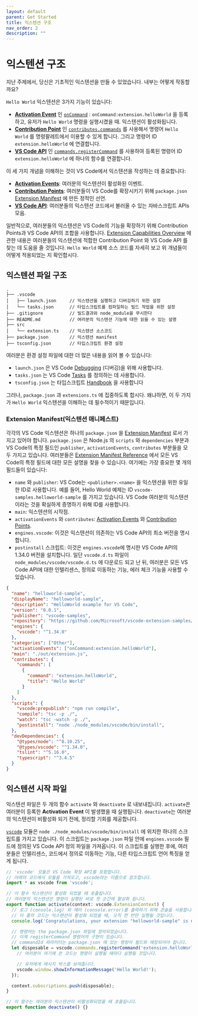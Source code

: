 ```yaml
---
layout: default
parent: Get Started
title: 익스텐션 구조
nav_order: 2
description: ""
---
```


# 익스텐션 구조

지난 주제에서, 당신은 기초적인 익스텐션을 만들 수 있었습니다. 내부는 어떻게 작동할까요?

`Hello World` 익스텐션은 3가지 기능이 있습니다:

- [**Activation Event**](/api/references/activation-events) 인 [`onCommand`](/api/references/activation-events#onCommand) : `onCommand:extension.helloWorld` 을 등록하고, 유저가 `Hello World` 명령을 실행시켰을 때. 익스텐션이 활성화됩니다.
- [**Contribution Point**](/api/references/contribution-points) 인 [`contributes.commands`](/api/references/contribution-points#contributes.commands) 를 사용해서 명령어 `Hello World` 를 명령팔레트에서 이용할 수 있게 합니다. 그리고 명령어 ID `extension.helloWorld` 에 연결합니다.
- [**VS Code API**](/api/references/vscode-api) 인 [`commands.registerCommand`](/api/references/vscode-api#commands.registerCommand) 를 사용하여 등록된 명령어 ID `extension.helloWorld` 에 하나의 함수를 연결합니다.

이 세 가지 개념을 이해하는 것이 VS Code에서 익스텐션을 작성하는 데 중요합니다:

- [**Activation Events**](/api/references/activation-events): 여러분의 익스텐션이 활성화된 이벤트.
- [**Contribution Points**](/api/references/contribution-points): 여러분들이 VS Code를 확장시키기 위해 `package.json` [Extension Manifest](#extension-manifest) 에 만든 정적인 선언.
- [**VS Code API**](/api/references/vscode-api): 여러분들의 익스텐션 코드에서 불러올 수 있는 자바스크립트 APIs 모음.

일반적으로, 여러분들의 익스텐션은 VS Code의 기능을 확장하기 위해 Contribution Points과 VS Code API의 조합을 사용합니다. [Extension Capabilities Overview](/api/extension-capabilities/overview) 에 관한 내용은 여러분들의 익스텐션에 적합한 Contribution Point 와 VS Code API 를 찾는 데 도움을 줄 것입니다.
`Hello World` 예제 소스 코드를 자세히 보고 위 개념들이 어떻게 적용되었는 지 확인합시다.

<!--
# Extension Anatomy

In the last topic, you were able to get a basic extension running. How does it work under the hood?

The `Hello World` extension does 3 things:

- Registers the [`onCommand`](/api/references/activation-events#onCommand) [**Activation Event**](/api/references/activation-events): `onCommand:extension.helloWorld`, so the extension becomes activated when user runs the `Hello World` command.
- Uses the [`contributes.commands`](/api/references/contribution-points#contributes.commands) [**Contribution Point**](/api/references/contribution-points) to make the command `Hello World` available in the Command Palette, and bind it to a command ID `extension.helloWorld`.
- Uses the [`commands.registerCommand`](/api/references/vscode-api#commands.registerCommand) [**VS Code API**](/api/references/vscode-api) to bind a function to the registered command ID `extension.helloWorld`.

Understanding these three concepts is crucial to writing extensions in VS Code:

- [**Activation Events**](/api/references/activation-events): events upon which your extension becomes active.
- [**Contribution Points**](/api/references/contribution-points): static declarations that you make in the `package.json` [Extension Manifest](#extension-manifest) to extend VS Code.
- [**VS Code API**](/api/references/vscode-api): a set of JavaScript APIs that you can invoke in your extension code.

In general, your extension would use a combination of Contribution Points and VS Code API to extend VS Code's functionality. The [Extension Capabilities Overview](/api/extension-capabilities/overview) topic helps you find the right Contribution Point and VS Code API for your extension.

Let's take a closer look of `Hello World` sample's source code and see how these concepts apply to it.
-->

## 익스텐션 파일 구조

```
.
├── .vscode
│   ├── launch.json     // 익스텐션을 실행하고 디버깅하기 위한 설정
│   └── tasks.json      // 타입스크립트를 컴파일하는 빌드 작업을 위한 설정
├── .gitignore          // 빌드결과와 node_module을 무시한다
├── README.md           // 여러분의 익스텐션 기능에 대한 읽을 수 있는 설명
├── src
│   └── extension.ts    // 익스텐션 소스코드
├── package.json        // 익스텐션 manifest
├── tsconfig.json       // 타입스크립트 환경 설정
```

여러분은 환경 설정 파일에 대한 더 많은 내용을 읽어 볼 수 있습니다:

- `launch.json` 은 VS Code [Debugging](/docs/editor/debugging) (디버깅)을 위해 사용합니다.
- `tasks.json` 는 VS Code [Tasks](/docs/editor/tasks) 를 정의하는 데 사용합니다.
- `tsconfig.json` 는 타입스크립트 [Handbook](https://www.typescriptlang.org/docs/handbook/tsconfig-json.html) 을 사용합니다

그러나, `package.json` 과 `extensions.ts` 에 집중하도록 합시다. 왜냐하면, 이 두 가지가 `Hello World` 익스텐션을 이해하는 데 필수적이기 때문입니다.

<!--
## Extension File Structure

```
.
├── .vscode
│   ├── launch.json     // Config for launching and debugging the extension
│   └── tasks.json      // Config for build task that compiles TypeScript
├── .gitignore          // Ignore build output and node_modules
├── README.md           // Readable description of your extension's functionality
├── src
│   └── extension.ts    // Extension source code
├── package.json        // Extension manifest
├── tsconfig.json       // TypeScript configuration
```

You can read more about the configuration files:

- `launch.json` used to configure VS Code [Debugging](/docs/editor/debugging)
- `tasks.json` for defining VS Code [Tasks](/docs/editor/tasks)
- `tsconfig.json` consult the TypeScript [Handbook](https://www.typescriptlang.org/docs/handbook/tsconfig-json.html)

However, let's focus on `package.json` and `extensions.ts`, which are essential to understanding the `Hello World` extension.
-->


### Extension Manifest(익스텐션 매니페스트)

각각의 VS Code 익스텐션은 하나의 `package.json` 을 [Extension Manifest](/api/references/extension-manifest) 로서 가지고 있어야 합니다.  `package.json` 은 Node.js 의 `scripts` 와 `dependencies` 부분과 VS Code의 특정 필드인 `publisher`, `activationEvents`, `contributes` 부분들을 모두 가지고 있습니다. 여러분들은 [Extension Manifest Reference](/api/references/extension-manifest) 에서 모든 VS Code의 특정 필드에 대한 모든 설명을 찾을 수 있습니다. 여기에는 가장 중요한 몇 개의 필드들이 있습니다:

- `name` 와 `publisher`: VS Code는 `<publisher>.<name>` 을 익스텐션을 위한 유일한 ID로 사용합니다. 예를 들어, Hello World 예제는 ID `vscode-samples.helloworld-sample` 를 가지고 있습니다. VS Code 여러분의 익스텐션이라는 것을 확실하게 증명하기 위해 ID를 사용합니다.
- `main`: 익스텐션의 시작점.
- `activationEvents` 와 `contributes`: [Activation Events](/api/references/activation-events) 와 [Contribution Points](/api/references/contribution-points).
- `engines.vscode`: 이것은 익스텐션이 의존하는 VS Code API의 최소 버전을 명시합니다.
- `postinstall` 스크립트: 이것은 `engines.vscode`에 명시한 VS Code API의 1.34.0 버전을 설치합니다. 일단 `vscode.d.ts` 파일이 `node_modules/vscode/vscode.d.ts` 에 다운로드 되고 난 뒤, 여러분은 모든 VS Code API에 대한 인텔리센스, 정의로 이동하는 기능, 에러 체크 기능을 사용할 수 있습니다.

<!--
### Extension Manifest

Each VS Code extension must have a `package.json` as its [Extension Manifest](/api/references/extension-manifest). The `package.json` contains a mix of Node.js fields such as `scripts` and `dependencies` and VS Code specific fields such as `publisher`, `activationEvents` and `contributes`. You can find description of all VS Code specific fields in [Extension Manifest Reference](/api/references/extension-manifest). Here are some most important fields:

- `name` and `publisher`: VS Code uses `<publisher>.<name>` as a unique ID for the extension. For example, the Hello World sample has the ID `vscode-samples.helloworld-sample`. VS Code uses the ID to uniquely identify your extension
- `main`: The extension entry point.
- `activationEvents` and `contributes`: [Activation Events](/api/references/activation-events) and [Contribution Points](/api/references/contribution-points).
- `engines.vscode`: This specifies the minimum version of VS Code API that the extension depends on.
- The `postinstall` script: This would install the 1.34.0 version of VS Code API as specified in `engines.vscode`. Once the `vscode.d.ts` file is downloaded to `node_modules/vscode/vscode.d.ts`, you will get IntelliSense, jump to definition and error checking for all usage of VS Code API.
-->

```json
{
  "name": "helloworld-sample",
  "displayName": "helloworld-sample",
  "description": "HelloWorld example for VS Code",
  "version": "0.0.1",
  "publisher": "vscode-samples",
  "repository": "https://github.com/Microsoft/vscode-extension-samples/helloworld-sample",
  "engines": {
    "vscode": "^1.34.0"
  },
  "categories": ["Other"],
  "activationEvents": ["onCommand:extension.helloWorld"],
  "main": "./out/extension.js",
  "contributes": {
    "commands": [
      {
        "command": "extension.helloWorld",
        "title": "Hello World"
      }
    ]
  },
  "scripts": {
    "vscode:prepublish": "npm run compile",
    "compile": "tsc -p ./",
    "watch": "tsc -watch -p ./",
    "postinstall": "node ./node_modules/vscode/bin/install",
  },
  "devDependencies": {
    "@types/node": "^8.10.25",
    "@types/vscode": "^1.34.0",
    "tslint": "^5.16.0",
    "typescript": "^3.4.5"
  }
}
```
## 익스텐션 시작 파일

익스텐션 파일은 두 개의 함수 `activate` 와 `deactivate` 로 내보내집니다. `activate`은 여러분이 등록한 **Activation Event** 이 발생했을 때 실행됩니다. `deactivate`는 여러분의 익스텐션이 비활성화 되기 전에, 정리할 기회를 제공합니다.

[`vscode`](https://www.npmjs.com/package/vscode) 모듈은 `node ./node_modules/vscode/bin/install` 에 위치한 하나의 스크립트를 가지고 있습니다. 이 스크립트는 `package.json` 파일 안에 `engines.vscode` 필드에 정의된 VS Code API 정의 파일을 가져옵니다. 이 스크립트를 실행한 후에, 여러분들은 인텔리센스, 코드에서 정의로 이동하는 기능, 다른 타입스크립트 언어 특징을 얻게 됩니다.

```ts
// 'vscode' 모듈은 VS Code 확장 API를 포함합니다.
// 아래의 코드에서 모듈을 가져오고, vscode라는 이름으로 참조합니다.
import * as vscode from 'vscode';

// 이 함수 익스텐션이 활성화 되었을 때 호출됩니다.
// 여러분의 익스텐션은 명령이 실행된 바로 첫 순간에 활성화 됩니다.
export function activate(context: vscode.ExtensionContext) {
  // 로그 (console.log) 와 에러 (console.error)를 출력하기 위해 콘솔을 사용합니다.
  // 이 줄의 코드는 익스텐션이 활성화 되었을 때, 오직 한 번만 실행될 것입니다.
  console.log('Congratulations, your extension "helloworld-sample" is now active!');

  // 명령어는 the package.json 파일에 정의되었습니다.
  // 이제 registerCommand 명령어의 구현이 있습니다.
  // commandId 파라미터는 package.json 에 있는 명렁어 필드와 매칭되어야 합니다.
  let disposable = vscode.commands.registerCommand('extension.helloWorld', () => {
    // 여러분이 여기에 쓴 코드는 명령이 실행될 때마다 실행될 것입니다.

    // 유저에게 메시지 박스를 보여줍니다.
    vscode.window.showInformationMessage('Hello World!');
  });

  context.subscriptions.push(disposable);
}

// 이 함수는 여러분의 익스텐션이 비활성화되었을 때 호출됩니다.
export function deactivate() {}
```

<!--
## Extension Entry File

The extension entry file exports two functions, `activate` and `deactivate`. `activate` is executed when your registered **Activation Event** happens. `deactivate` gives you a chance to clean up before your extension becomes deactivated.

The [`vscode`](https://www.npmjs.com/package/vscode) module contains a script located at `node ./node_modules/vscode/bin/install`. The script pulls the VS Code API definition file depending on the `engines.vscode` field in `package.json`. After running the script, you would get IntelliSense, jump to definition and other TypeScript language features in your code.

```ts
// The module 'vscode' contains the VS Code extensibility API
// Import the module and reference it with the alias vscode in your code below
import * as vscode from 'vscode';

// this method is called when your extension is activated
// your extension is activated the very first time the command is executed
export function activate(context: vscode.ExtensionContext) {
  // Use the console to output diagnostic information (console.log) and errors (console.error)
  // This line of code will only be executed once when your extension is activated
  console.log('Congratulations, your extension "helloworld-sample" is now active!');

  // The command has been defined in the package.json file
  // Now provide the implementation of the command with registerCommand
  // The commandId parameter must match the command field in package.json
  let disposable = vscode.commands.registerCommand('extension.helloWorld', () => {
    // The code you place here will be executed every time your command is executed

    // Display a message box to the user
    vscode.window.showInformationMessage('Hello World!');
  });

  context.subscriptions.push(disposable);
}

// this method is called when your extension is deactivated
export function deactivate() {}
```
-->
